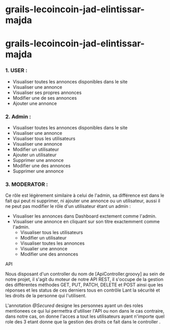 # grails-lecoincoin-jad-elintissar-majda
# grails-lecoincoin-jad-elintissar-majda

### 1. USER :


- Visualiser toutes les annonces disponibles dans le site 
- Visualiser une annonce
- Visualiser ses propres annonces
- Modifier une de ses annonces 
- Ajouter une annonce
 
### 2. Admin :


- Visualiser toutes les annonces disponibles dans le site 
- Visualiser une annonce
- Visualiser tous les utilisateurs
- Visualiser une annonce
- Modifier un utilisateur 
- Ajouter un utilisateur
- Supprimer une annonce 
- Modifier une des annonces
 - Supprimer une annonce 

    

### 3. MODERATOR :

Ce rôle est légèrement similaire à celui de l'admin, sa différence est dans le fait qui peut ni supprimer, ni ajouter une annonce ou un utilisateur, aussi il ne peut pas modifier le rôle d'un utilisateur étant un admin :

- Visualiser les annonces dans Dashboard exctement comme l'admin. 
- Visualiser une annonce en cliquant sur son titre exactemment comme l'admin.
  - Visualiser tous les utilisateurs 
  - Modifier un utilisateur 
  - Visualiser toutes les annonces 
  - Visualier une annonce
  - Modifier une des annonces 
  
API 

  Nous disposant d'un controller du nom de [ApiController.groovy] au sein de notre projet, il s'agit du moteur de notre API REST, il s'occupe de la gestion des différentes méthodes GET, PUT, PATCH, DELETE et POST ainsi que les réponses et les status de ces derniers tous en contrôle Lant la sécurité et les droits de la personne qui l'utilisent.

  L'annotation *@Secured* designe les personnes ayant un des roles mentionees ce qui lui permettra d'utiliser l'API ou non dans le cas contraire, dans notre cas, on donne l'acces a tout les utilisateurs ayant n'importe quel role des 3 etant donne que la gestion des droits ce fait dans le controller .
  




